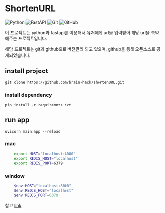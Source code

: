 # ShortenURL

![Python](https://img.shields.io/badge/python-3670A0?style=for-the-badge&logo=python&logoColor=ffdd54)
![FastAPI](https://img.shields.io/badge/FastAPI-005571?style=for-the-badge&logo=fastapi)
![Git](https://img.shields.io/badge/git-%23F05033.svg?style=for-the-badge&logo=git&logoColor=white)
![GitHub](https://img.shields.io/badge/github-%23121011.svg?style=for-the-badge&logo=github&logoColor=white)


이 프로젝트는 python과 fastapi를 이용해서 유저에게 url을 입력받아 해당 url을 축약해주는 프로젝트입니다.

해당 프로젝트는 git과 github으로 버전관리 되고 있으며, github을 통해 오픈소스로 공개되었습니다.

## install project
    git clone https://github.com/brain-hack/shortenURL.git

### install dependency
    pip install -r requiremnts.txt

## run app
    uvicorn main:app --reload

### mac
``` bash 
    export HOST="localhost:8000"
    export REDIS_HOST="localhost"
    export REDIS_PORT=6379
```

### window
``` powershell 
    $env:HOST="localhost:8000"
    $env:REDIS_HOST="localhost"
    $env:REDIS_PORT=6379
```

참고 <a href="https://island-primula-917.notion.site/shortenURL-1f49331971f04dccab2aafee1fe61f1e"> link</a>
